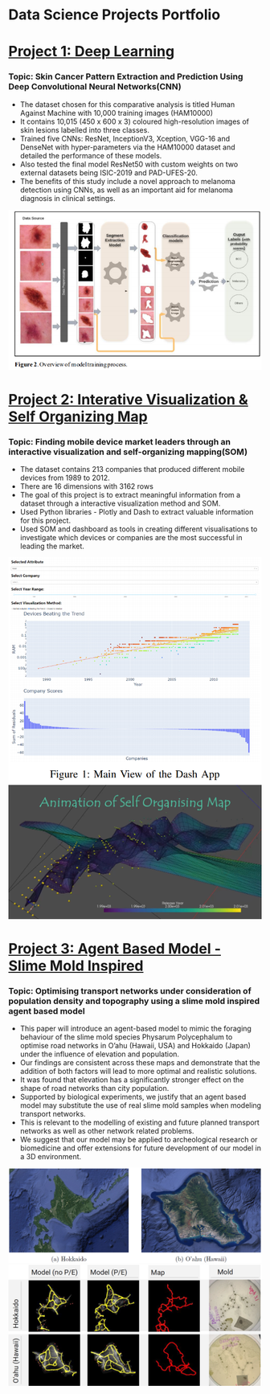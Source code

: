 # Data Science Projects Portfolio

# [Project 1: Deep Learning](https://github.com/Teamkronos/skin_cancer_classifier)

### Topic: Skin Cancer Pattern Extraction and Prediction Using Deep Convolutional Neural Networks(CNN)
* The dataset chosen for this comparative analysis is titled Human Against Machine with 10,000 training images (HAM10000)
* It contains 10,015 (450 x 600 x 3) coloured high-resolution images of skin lesions labelled into three classes.
* Trained five CNNs: ResNet, InceptionV3, Xception, VGG-16 and DenseNet with hyper-parameters via the HAM10000 dataset and detailed the performance of these models. 
* Also tested the final model ResNet50 with custom weights on two external datasets being ISIC-2019 and PAD-UFES-20. 
* The benefits of this study include a novel approach to melanoma detection using CNNs, as well as an important aid for melanoma diagnosis in clinical settings.

![](https://github.com/Teamkronos/Eugene_Portfolio/blob/main/images/1_Overview.PNG)

# [Project 2: Interative Visualization & Self Organizing Map](https://github.com/Teamkronos/mobile_device_market_leader)

### Topic: Finding mobile device market leaders through an interactive visualization and self-organizing mapping(SOM)
* The dataset contains 213 companies that produced different mobile devices from 1989 to 2012. 
* There are 16 dimensions with 3162 rows
* The goal of this project is to extract meaningful information from a dataset through a interactive visualization method and SOM. 
* Used Python libraries - Plotly and Dash to extract valuable information for this project. 
* Used SOM and dashboard as tools in creating different visualisations to investigate which devices or companies are the most successful in leading the market.

![](https://github.com/Teamkronos/Eugene_Portfolio/blob/main/images/0_mainview.PNG)
![](https://github.com/Teamkronos/Eugene_Portfolio/blob/main/images/SOM.PNG)


# [Project 3: Agent Based Model - Slime Mold Inspired ](???)

### Topic: Optimising transport networks under consideration of population density and topography using a slime mold inspired agent based model
* This paper will introduce an agent-based model to mimic the foraging behaviour of the slime mold species Physarum Polycephalum to optimise road networks in O’ahu (Hawaii, USA) and Hokkaido (Japan) under the influence of elevation and population. 
* Our findings are consistent across these maps and demonstrate that the addition of both factors will lead to more optimal and realistic solutions. 
* It was found that elevation has a significantly stronger effect on the shape of road networks than city population. 
* Supported by biological experiments, we justify that an agent based model may substitute the use of real slime mold samples when modeling transport networks. 
* This is relevant to the modelling of existing and future planned transport networks as well as other network related problems. 
* We suggest that our model may be applied to archeological research or biomedicine and offer extensions for future development of our model in a 3D environment.

![](https://github.com/Teamkronos/Eugene_Portfolio/blob/main/images/realmap.PNG)
![](https://github.com/Teamkronos/Eugene_Portfolio/blob/main/images/mix.PNG)































